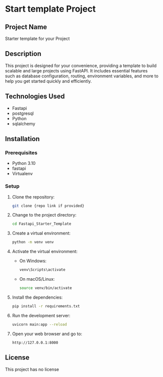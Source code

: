 # Start template Project

## Project Name
Starter template for your Project

## Description
This project is designed for your convenience, providing a template to build scalable and large projects using FastAPI. It includes essential features such as database configuration, routing, environment variables, and more to help you get started quickly and efficiently.




## Technologies Used
- Fastapi
- postgresql
- Python
- sqlalchemy

## Installation

### Prerequisites
- Python 3.10
- fastapi
- Virtualenv 

### Setup

1. Clone the repository:
    ```sh
    git clone {repo link if provided}
    ```

2. Change to the project directory:
    ```sh
    cd Fastapi_Starter_Template
    ```

3. Create a virtual environment:
    ```sh
    python -m venv venv
    ```

4. Activate the virtual environment:

   - On Windows:
     ```sh
     venv\Scripts\activate
     ```

   - On macOS/Linux:
     ```sh
     source venv/bin/activate
     ```

5. Install the dependencies:
    ```sh
    pip install -r requirements.txt
    ```

8. Run the development server:
    ```sh
    uvicorn main:app --reload
    ```

9. Open your web browser and go to:
    ```
    http://127.0.0.1:8000
    ```



## License
This project has no license